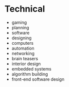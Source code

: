 # Technical

- gaming
- planning
- software
- designing
- computers
- automation
- networking
- brain teasers
- interior design
- embedded systems
- algorithm building
- front-end software design
